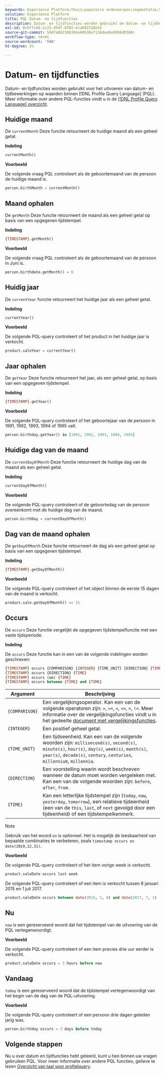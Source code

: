 ```yaml
---
keywords: Experience Platform;thuis;populaire onderwerpen;segmentatie;Segmentatie;Segmenteringsdienst;pql;PQL;De Taal van de Vraag van het profiel;datum en tijdfuncties;datetime functies;datetime;date;time;
solution: Experience Platform
title: PQL Datum- en tijdfuncties
description: Datum- en tijdfuncties worden gebruikt om datum- en tijdbewerkingen uit te voeren op waarden in de taal van de profielquery (PQL).
exl-id: 8cbffcb6-1c25-454f-8f02-eca602318e5e
source-git-commit: 59dfa862388394a68630a7136dee8e8988d0368c
workflow-type: tm+mt
source-wordcount: '508'
ht-degree: 2%

---
```


# Datum- en tijdfuncties

Datum- en tijdfuncties worden gebruikt voor het uitvoeren van datum- en tijdbewerkingen op waarden binnen [!DNL Profile Query Language] (PQL). Meer informatie over andere PQL-functies vindt u in de [[!DNL Profile Query Language] overzicht](./overview.md).

## Huidige maand

De `currentMonth` Deze functie retourneert de huidige maand als een geheel getal.

**Indeling**

```sql
currentMonth()
```

**Voorbeeld**

De volgende vraag PQL controleert als de geboortemaand van de persoon de huidige maand is.

```sql
person.birthMonth = currentMonth()
```

## Maand ophalen

De `getMonth` Deze functie retourneert de maand als een geheel getal op basis van een opgegeven tijdstempel.

**Indeling**

```sql
{TIMESTAMP}.getMonth()
```

**Voorbeeld**

De volgende vraag PQL controleert als de geboortemaand van de persoon in Juni is.

```sql
person.birthdate.getMonth() = 6
```

## Huidig jaar

De `currentYear` functie retourneert het huidige jaar als een geheel getal.

**Indeling**

```sql
currentYear()
```

**Voorbeeld**

De volgende PQL-query controleert of het product in het huidige jaar is verkocht.

```sql
product.saleYear = currentYear()
```

## Jaar ophalen

De `getYear` Deze functie retourneert het jaar, als een geheel getal, op basis van een opgegeven tijdstempel.

**Indeling**

```sql
{TIMESTAMP}.getYear()
```

**Voorbeeld**

De volgende PQL-query controleert of het geboortejaar van de persoon in 1991, 1992, 1993, 1994 of 1995 valt.

```sql
person.birthday.getYear() in [1991, 1992, 1993, 1994, 1995]
```

## Huidige dag van de maand

De `currentDayOfMonth` Deze functie retourneert de huidige dag van de maand als een geheel getal.

**Indeling**

```sql
currentDayOfMonth()
```

**Voorbeeld**

De volgende PQL-query controleert of de geboortedag van de persoon overeenkomt met de huidige dag van de maand.

```sql
person.birthDay = currentDayOfMonth()
```

## Dag van de maand ophalen

De `getDayOfMonth` Deze functie retourneert de dag als een geheel getal op basis van een opgegeven tijdstempel.

**Indeling**

```sql
{TIMESTAMP}.getDayOfMonth()
```

**Voorbeeld**

De volgende PQL-query controleert of het object binnen de eerste 15 dagen van de maand is verkocht.

```sql
product.sale.getDayOfMonth() <= 15
```

## Occurs

De `occurs` Deze functie vergelijkt de opgegeven tijdstempelfunctie met een vaste tijdsperiode.

**Indeling**

De `occurs` Deze functie kan in een van de volgende indelingen worden geschreven:

```sql
{TIMESTAMP} occurs {COMPARISON} {INTEGER} {TIME_UNIT} {DIRECTION} {TIME}
{TIMESTAMP} occurs {DIRECTION} {TIME}
{TIMESTAMP} occurs (on) {TIME}
{TIMESTAMP} occurs between {TIME} and {TIME}
```

| Argument | Beschrijving |
| --------- | ----------- |
| `{COMPARISON}` | Een vergelijkingsoperator. Kan een van de volgende operatoren zijn: `>`, `>=`, `<`, `<=`, `=`, `!=`. Meer informatie over de vergelijkingsfuncties vindt u in het gedeelte [document met vergelijkingsfuncties](./comparison-functions.md). |
| `{INTEGER}` | Een positief geheel getal. |
| `{TIME_UNIT}` | Een tijdseenheid. Kan een van de volgende woorden zijn: `millisecond(s)`, `second(s)`, `minute(s)`, `hour(s)`, `day(s)`, `week(s)`, `month(s)`, `year(s)`, `decade(s)`, `century`, `centuries`, `millennium`, `millennia`. |
| `{DIRECTION}` | Een voorstelling waarin wordt beschreven wanneer de datum moet worden vergeleken met. Kan een van de volgende woorden zijn: `before`, `after`, `from`. |
| `{TIME}` | Kan een letterlijke tijdstempel zijn (`today`, `now`, `yesterday`, `tomorrow`), een relatieve tijdeenheid (een van de `this`, `last`, of `next` gevolgd door een tijdeenheid) of een tijdstempelkenmerk. |

>[!NOTE]
>
>Gebruik van het woord `on` is optioneel. Het is mogelijk de leesbaarheid van bepaalde combinaties te verbeteren, zoals `timestamp occurs on date(2019,12,31)`.

**Voorbeeld**

De volgende PQL-query controleert of het item vorige week is verkocht.

```sql
product.saleDate occurs last week
```

De volgende PQL-query controleert of een item is verkocht tussen 8 januari 2015 en 1 juli 2017.

```sql
product.saleDate occurs between date(2015, 1, 8) and date(2017, 7, 1)
```

## Nu

`now` is een gereserveerd woord dat het tijdstempel van de uitvoering van de PQL vertegenwoordigt.

**Voorbeeld**

De volgende PQL-query controleert of een item precies drie uur eerder is verkocht.

```sql
product.saleDate occurs = 3 hours before now
```

## Vandaag

`today` is een gereserveerd woord dat de tijdstempel vertegenwoordigt van het begin van de dag van de PQL-uitvoering.

**Voorbeeld**

De volgende PQL-query controleert of een persoon drie dagen geleden jarig was.

```sql
person.birthday occurs = 3 days before today
```

## Volgende stappen

Nu u over datum en tijdfuncties hebt geleerd, kunt u hen binnen uw vragen gebruiken PQL. Voor meer informatie over andere PQL functies, gelieve te lezen [Overzicht van taal voor profielquery](./overview.md).
